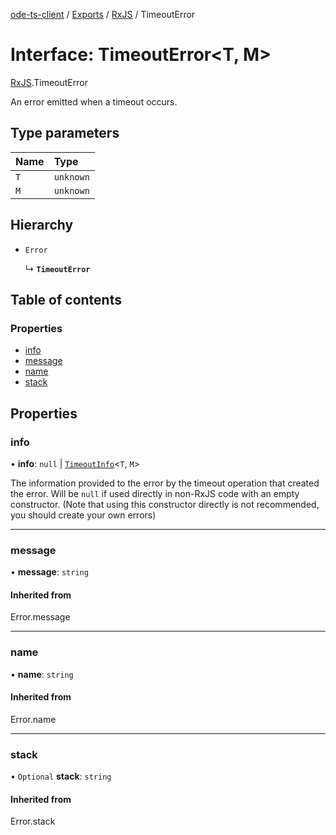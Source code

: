 [ode-ts-client](../README.md) / [Exports](../modules.md) / [RxJS](../modules/RxJS.md) / TimeoutError

# Interface: TimeoutError<T, M\>

[RxJS](../modules/RxJS.md).TimeoutError

An error emitted when a timeout occurs.

## Type parameters

| Name | Type |
| :------ | :------ |
| `T` | `unknown` |
| `M` | `unknown` |

## Hierarchy

- `Error`

  ↳ **`TimeoutError`**

## Table of contents

### Properties

- [info](RxJS.TimeoutError.md#info)
- [message](RxJS.TimeoutError.md#message)
- [name](RxJS.TimeoutError.md#name)
- [stack](RxJS.TimeoutError.md#stack)

## Properties

### info

• **info**: ``null`` \| [`TimeoutInfo`](RxJS.TimeoutInfo.md)<`T`, `M`\>

The information provided to the error by the timeout
operation that created the error. Will be `null` if
used directly in non-RxJS code with an empty constructor.
(Note that using this constructor directly is not recommended,
you should create your own errors)

___

### message

• **message**: `string`

#### Inherited from

Error.message

___

### name

• **name**: `string`

#### Inherited from

Error.name

___

### stack

• `Optional` **stack**: `string`

#### Inherited from

Error.stack
